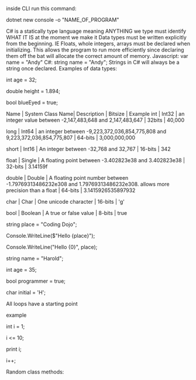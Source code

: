 <!-- create a new C# program on CLI -->

inside CLI run this command:

dotnet new console -o "NAME_OF_PROGRAM"

C# is a statically type language meaning ANYTHING we type must identify WHAT IT IS at the moment we make it
Data types must be written explicitly from the beginning. IE Floats, whole integers, arrays must be declared when initializing. This allows the program to run more efficiently since declaring them off the bat will allocate the correct amount of memory.
Javascript: var name = "Andy"
C#: string name = "Andy";
Strings in C# will always be a string once declared.
Examples of data types:

<!-- integers or whole numbers -->

int age = 32;

<!-- doubles are decimals or floats -->

double height = 1.894;

<!-- booleans  -->

bool blueEyed = true;

<!-- NOTICE ALL LINES END WITH SEMICOLON!! this is absolutely required with C# -->

<!-- Primitive Types of variables: -->

Name | System Class Name| Description | Bitsize | Example
int | Int32 | an integer value between -2,147,483,648 and 2,147,483,647 | 32bits | 40,000

long | Int64 | an integer between -9,223,372,036,854,775,808 and 9,223,372,036,854,775,807 | 64-bits | 3,000,000,000

short | Int16 | An integer between -32,768 and 32,767 | 16-bits | 342

float | Single | A floating point between -3.402823e38 and 3.402823e38 | 32-bits | 3.14159f

double | Double | A floating point number between -1.79769313486232e308 and 1.79769313486232e308. allows more precision than a float | 64-bits | 3.1415926535897932

char | Char | One unicode character | 16-bits | 'g'

bool | Boolean | A true or false value | 8-bits | true

<!-- STRING INTERPOLATION -->

<!-- Variable to interpolate -->

string place = "Coding Dojo";

<!-- Interpolated string, note the $ -->

Console.WriteLine($"Hello {place}");

<!-- Another option uses place holders  -->
<!-- Note this does not have a $ at the start -->

Console.WriteLine("Hello {0}", place);

<!-- Challenges -->

string name = "Harold";

<!-- strings are in double quotes -->

int age = 35;

bool programmer = true;

char initial = 'H';

<!-- char must be in single quotes -->

<!-- LOOPS -->

All loops have a starting point

example

<!-- starting point -->

int i = 1;

<!-- Break condition -->

i <= 10;

<!-- do something -->

print i;

<!-- increment value  -->

i++;

<!-- Random is a built in data type -->

Random class methods:
